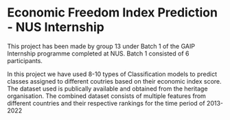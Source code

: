# Economic Freedom Index Prediction - NUS Internship
This project has been made by group 13 under Batch 1 of the GAIP Internship programme completed at NUS. Batch 1 consisted of 6 participants.

In this project we have used 8-10 types of Classification models to predict classes assigned to different coutries based on their economic index score. The dataset used is publically available and obtained from the heritage organisation. The combined dataset consists of multiple features from different countries and their respective rankings for the time period of 2013-2022
